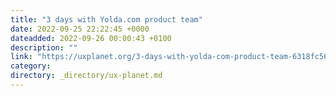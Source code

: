 ```yaml
---
title: "3 days with Yolda.com product team"
date: 2022-09-25 22:22:45 +0000
dateadded: 2022-09-26 00:00:43 +0100
description: ""
link: "https://uxplanet.org/3-days-with-yolda-com-product-team-6318fc569dea?source=rss----819cc2aaeee0---4"
category:
directory: _directory/ux-planet.md
---
```

